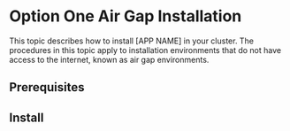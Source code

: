# Option One Air Gap Installation

This topic describes how to install [APP NAME] in your cluster. The procedures in this topic apply to installation environments that do not have access to the internet, known as air gap environments. 

## Prerequisites

## Install